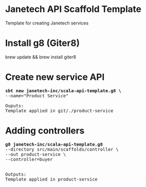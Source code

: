 # Janetech API Scaffold Template
Template for creating Janetech services

# Install g8 (Giter8)
brew update && brew install giter8


# Create new service API
<pre>
<b>sbt new janetech-inc/scala-api-template.g8 \</b>
--name="Product Service"

Ouputs:
Template applied in git/./product-service
</pre>


# Adding controllers
<pre>
<b>g8 janetech-inc/scala-api-template.g8</b>
--directory src/main/scaffolds/controller \
--out product-service \
--controller=buyer


Outputs:
Template applied in product-service
</pre>

